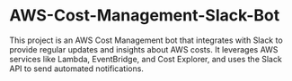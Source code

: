 # AWS-Cost-Management-Slack-Bot
This project is an AWS Cost Management bot that integrates with Slack to provide regular updates and insights about AWS costs. It leverages AWS services like Lambda, EventBridge, and Cost Explorer, and uses the Slack API to send automated notifications.
